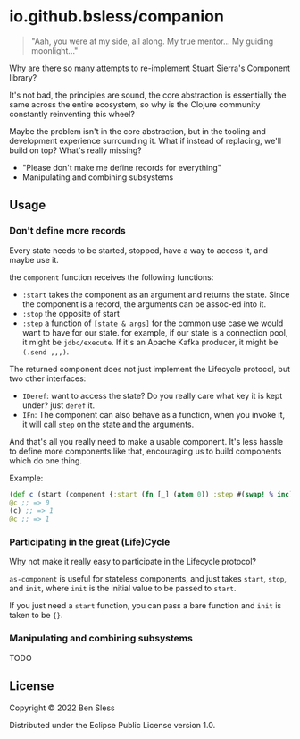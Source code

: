 # io.github.bsless/companion

> "Aah, you were at my side, all along. My true mentor... My guiding moonlight..."

Why are there so many attempts to re-implement Stuart Sierra's Component library?

It's not bad, the principles are sound, the core abstraction is
essentially the same across the entire ecosystem, so why is the Clojure
community constantly reinventing this wheel?

Maybe the problem isn't in the core abstraction, but in the tooling and
development experience surrounding it. What if instead of replacing,
we'll build on top? What's really missing?

- "Please don't make me define records for everything"
- Manipulating and combining subsystems

## Usage

### Don't define more records

Every state needs to be started, stopped, have a way to access it, and maybe use it.

the `component` function receives the following functions:

- `:start` takes the component as an argument and returns the state.
  Since the component is a record, the arguments can be assoc-ed into it.
- `:stop` the opposite of start
- `:step` a function of `[state & args]` for the common use case we
  would want to have for our state. for example, if our state is a
  connection pool, it might be `jdbc/execute`. If it's an Apache Kafka
  producer, it might be `(.send ,,,)`.
  
The returned component does not just implement the Lifecycle protocol, but two other interfaces:

- `IDeref`: want to access the state? Do you really care what key it is
  kept under? just `deref` it.
- `IFn`: The component can also behave as a function, when you invoke
  it, it will call `step` on the state and the arguments.

And that's all you really need to make a usable component. It's less
hassle to define more components like that, encouraging us to build
components which do one thing.

Example:

```clojure
(def c (start (component {:start (fn [_] (atom 0)) :step #(swap! % inc)})))
@c ;; => 0
(c) ;; => 1
@c ;; => 1
```

### Participating in the great (Life)Cycle

Why not make it really easy to participate in the Lifecycle protocol?

`as-component` is useful for stateless components, and just takes
`start`, `stop`, and `init`, where `init` is the initial value to be
passed to `start`.

If you just need a `start` function, you can pass a bare function and `init` is taken to be `{}`.

### Manipulating and combining subsystems

TODO

## License

Copyright © 2022 Ben Sless

Distributed under the Eclipse Public License version 1.0.
